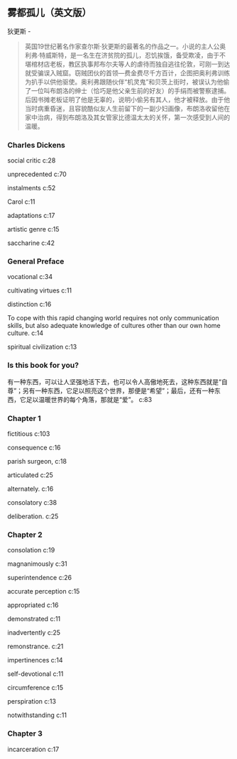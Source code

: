## 雾都孤儿（英文版）

狄更斯  -  

> 英国19世纪著名作家查尔斯·狄更斯的最著名的作品之一。小说的主人公奥利弗·特威斯特，是一名生在济贫院的孤儿，忍饥挨饿，备受欺凌，由于不堪棺材店老板，教区执事邦布尔夫等人的虐待而独自逃往伦敦，可刚一到达就受骗误入贼窟。窃贼团伙的首领—费金费尽千方百计，企图把奥利弗训练为扒手以供他驱使。奥利弗跟随伙伴“机灵鬼”和贝茨上街时，被误认为他偷了一位叫布朗洛的绅士（恰巧是他父亲生前的好友）的手绢而被警察逮捕。后因书摊老板证明了他是无辜的，说明小偷另有其人，他才被释放。由于他当时病重昏迷，且容貌酷似友人生前留下的一副少妇画像，布朗洛收留他在家中治病，得到布朗洛及其女管家比德温太太的关怀，第一次感受到人间的温暖。

### Charles Dickens

social critic c:28

unprecedented c:70

instalments c:52

Carol c:11

adaptations c:17

artistic genre c:15

saccharine  c:42

### General Preface

 vocational c:34

cultivating virtues c:11

distinction c:16

To cope with this rapid changing world requires not only communication skills, but also adequate knowledge of cultures other than our own home culture. c:14

spiritual civilization c:13

### Is this book for you?

有一种东西，可以让人坚强地活下去，也可以令人高傲地死去，这种东西就是“自尊”；另有一种东西，它足以照亮这个世界，那便是“希望”；最后，还有一种东西，它足以温暖世界的每个角落，那就是“爱”。 c:83

### Chapter 1

fictitious  c:103

consequence c:16

parish surgeon, c:18

articulated c:25

alternately. c:16

consolatory c:38

deliberation. c:25

### Chapter 2

consolation c:19

magnanimously c:31

superintendence c:26

accurate perception  c:15

appropriated c:16

demonstrated c:11

inadvertently c:25

remonstrance. c:21

impertinences c:14

self-devotional c:11

circumference c:15

perspiration c:13

notwithstanding c:11

### Chapter 3

incarceration c:17
